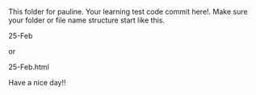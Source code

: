 This folder for pauline.
Your learning test code commit here!.
Make sure your folder or file name structure start like this.

25-Feb 

or 

25-Feb.html

Have a nice day!!
